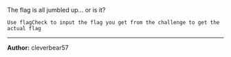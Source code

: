 The flag is all jumbled up... or is it?

`Use flagCheck to input the flag you get from the challenge to get the actual flag`

---
**Author:** cleverbear57